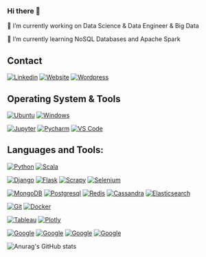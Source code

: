 ### Hi there 👋

<!--
**Cahitisleyen/cahitisleyen** is a ✨ _special_ ✨ repository because its `README.md` (this file) appears on your GitHub profile.

Here are some ideas to get you started:


- 👯 I’m looking to collaborate on ...
- 🤔 I’m looking for help with ...
- 💬 Ask me about ...
- 📫 How to reach me: ...
- 😄 Pronouns: ...
- ⚡ Fun fact: ...
-->

🔭 I’m currently working on Data Science & Data Engineer & Big Data

🌱 I’m currently learning NoSQL Databases and Apache Spark

## Contact
[![Linkedin](https://img.shields.io/badge/Linkedin-3776AB?style=flat-square&logo=Linkedin&logoColor=ffffff)](https://www.linkedin.com/in/cahit-isleyen/)
[![Website](https://img.shields.io/badge/Website-3776AB?style=flat-square&logo=Website&logoColor=ffffff)](https://www.pythonearth.com/)
[![Wordpress](https://img.shields.io/badge/Wordpress-3776AB?style=flat-square&logo=Wordpress&logoColor=ffffff)](https://cahitisleyen.wordpress.com/)



## Operating System & Tools

[![Ubuntu](https://img.shields.io/badge/Ubuntu-orange?style=flat-square&logo=ubuntu&logoColor=ffffff)](https://ubuntu.com/)
[![Windows](https://img.shields.io/badge/Windows-blue?style=flat-square&logo=Windows&logoColor=262577)](https://www.microsoft.com/tr-tr/)

[![Jupyter](https://img.shields.io/badge/Notebook-Jupyter-white?style=flat-square&logo=Jupyter)](https://jupyter.org/)
[![Pycharm](https://img.shields.io/badge/IDE-PyCharm-yellow?style=flat-square&logo=JetBrains)](https://www.jetbrains.com/pycharm/)
[![VS Code](https://img.shields.io/badge/IDE-VSCode-%23007ACC?style=flat-square&logo=Visual-studio-code)](https://code.visualstudio.com/)

## Languages and Tools:

[![Python](https://img.shields.io/badge/-Python-3776AB?style=flat-square&logo=python&logoColor=ffffff)](https://www.python.org/)
[![Scala](https://img.shields.io/badge/-Scala-red?style=flat-square&logo=scala&logoColor=ffffff)](https://www.scala-lang.org/)


[![Django](https://img.shields.io/badge/-Django-092E20?style=flat-square&logo=Django&logoColor=ffffff)](https://www.djangoproject.com/)
[![Flask](https://img.shields.io/badge/-Flask-000000?style=flat-square&logo=Flask&logoColor=ffffff)](https://flask.palletsprojects.com/)
[![Scrapy](https://img.shields.io/badge/-Scrapy-green?style=flat-square&logo=Scrapy&logoColor=ffffff)](https://scrapy.org/)
[![Selenium](https://img.shields.io/badge/-Selenium-grey?style=flat-square&logo=Selenium&logoColor=ffffff)](https://www.selenium.dev/)


[![MongoDB](https://img.shields.io/badge/-MongoDB-47A248?style=flat-square&logo=MongoDB&logoColor=ffffff)](https://www.mongodb.com/)
[![Postgresql](https://img.shields.io/badge/-Postgresql-darkblue?style=flat-square&logo=Postgresql&logoColor=ffffff)](https://www.postgresql.org/)
[![Redis](https://img.shields.io/badge/-Redis-DC382D?style=flat-square&logo=Redis&logoColor=ffffff)](https://redis.io/)
[![Cassandra](https://img.shields.io/badge/-Cassandra-white?style=flat-square&logo=Cassandra&logoColor=ffffff)](https://cassandra.apache.org)
[![Elasticsearch](https://img.shields.io/badge/-Elasticsearch-005571?style=flat-square&logo=Elasticsearch&logoColor=ffffff)](https://www.elastic.co/)

<!--[![RabbitMQ](https://img.shields.io/badge/-RabbitMQ-FF6600?style=flat-square&logo=RabbitMQ&logoColor=ffffff)](https://www.rabbitmq.com/)
-[![Kafka](https://img.shields.io/badge/-Kafka-000000?style=flat-square&logo=Apache%20kafka&logoColor=ffffff)](https://kafka.apache.org/) -->

[![Git](https://img.shields.io/badge/-Git-%23F05032?style=flat-square&logo=git&logoColor=%23ffffff)](https://git-scm.com/)
[![Docker](https://img.shields.io/badge/-Docker-2496ED?style=flat-square&logo=docker&logoColor=ffffff)](https://www.docker.com/)

[![Tableau](https://img.shields.io/badge/Tableau-orange?style=flat-square&logo=Tableau&logoColor=262577)](https://www.tableau.com/)
[![Plotly](https://img.shields.io/badge/Plotly-lightblue?style=flat-square&logo=Plotly&logoColor=262577)](https://plotly.com/)

[![Google](https://img.shields.io/badge/BigQuery-blue?style=flat-square&logo=BigQuery&logoColor=262577)](https://cloud.google.com/bigquery)
[![Google](https://img.shields.io/badge/DataFlow-red?style=flat-square&logo=DataFlow&logoColor=262577)](https://cloud.google.com/dataflow)
[![Google](https://img.shields.io/badge/Compute-yellow?style=flat-square&logo=Compute&logoColor=262577)](https://cloud.google.com/compute)
[![Google](https://img.shields.io/badge/Storage-white?style=flat-square&logo=Storage&logoColor=262577)](https://cloud.google.com/storage)




![Anurag's GitHub stats](https://github-readme-stats.vercel.app/api?username=cahitisleyen&show_icons=true&theme=radical)

